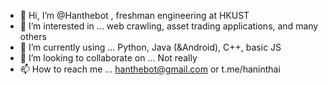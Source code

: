 - 👋 Hi, I’m @Hanthebot , freshman engineering at HKUST
- 👀 I’m interested in ... web crawling, asset trading applications, and many others
- 🌱 I’m currently using ... Python, Java (&Android), C++, basic JS
- 💞️ I’m looking to collaborate on ... Not really
- 📫 How to reach me ... hanthebot@gmail.com or t.me/haninthai

<!---
Hanthebot/Hanthebot is a ✨ special ✨ repository because its `README.md` (this file) appears on your GitHub profile.
You can click the Preview link to take a look at your changes.
--->
